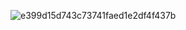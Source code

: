  ![e399d15d743c73741faed1e2df4f437b](https://github.com/user-attachments/assets/b16ed35a-c646-4d8b-98f4-d5866c375173)
